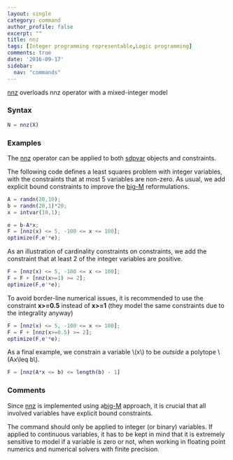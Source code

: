```yaml
---
layout: single
category: command
author_profile: false
excerpt: ""
title: nnz
tags: [Integer programming representable,Logic programming]
comments: true
date: '2016-09-17'
sidebar:
  nav: "commands"
---
```


[nnz](/command/nnz) overloads nnz operator with a mixed-integer model

### Syntax

````matlab
N = nnz(X)
````

### Examples

The [nnz](/command/nnz) operator can be applied to both [sdpvar](/command/sdpvar) objects and constraints.

The following code defines a least squares problem with integer variables, with the constraints that at most 5 variables are non-zero. As usual, we add explicit bound constraints to improve the [big-M](/tutorial/bigmandconvexhulls) reformulations.

````matlab
A = randn(20,10);
b = randn(20,1)*20;
x = intvar(10,1);

e = b-A*x;
F = [nnz(x) <= 5, -100 <= x <= 100];
optimize(F,e'*e);
````

As an illustration of cardinality constraints on constraints, we add the constraint that at least 2 of the integer variables are positive.

````matlab
F = [nnz(x) <= 5, -100 <= x <= 100];
F = F + [nnz(x>=1) >= 2];
optimize(F,e'*e);
````

To avoid border-line numerical issues, it is recommended to use the constraint **x>=0.5** instead of **x>=1** (they model the same constraints due to the integrality anyway)

````matlab
F = [nnz(x) <= 5, -100 <= x <= 100];
F = F + [nnz(x>=0.5) >= 2];
optimize(F,e'*e);
````

As a final example, we constrain a variable \\(x\\) to be *outside* a polytope \\(Ax\leq b\\).

````matlab
F = [nnz(A*x <= b) <= length(b) - 1]
````

### Comments
Since [nnz](/command/nnz) is implemented using a[big-M](/tutorial/bigmandconvexhulls) approach, it is crucial that all involved variables have explicit bound constraints.

The command should only be applied to integer (or binary) variables. If applied to continuous variables, it has to be kept in mind that it is extremely sensitive to model if a variable is zero or not, when working in floating point numerics and numerical solvers with finite precision.
